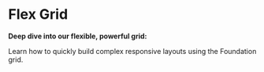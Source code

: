 # Flex Grid

**Deep dive into our flexible, powerful grid:**

Learn how to quickly build complex responsive layouts using the Foundation grid.

